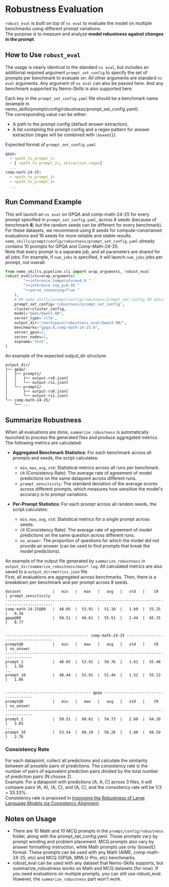 # Robustness Evaluation
`robust_eval` is built on top of `ns eval` to evaluate the model on multiple benchmarks using different prompt variations.</br>
 The purpose is to measure and analyze **model robustness against changes in the prompt**.


## How to Use `robust_eval`

The usage is nearly identical to the standard `ns eval`, but includes an additional required argument `prompt_set_config` to specify the set of prompts per benchmark to evaluate on. All other arguments are standard `ns eval` arguments. Any argument of `ns eval` can also be passed here. And any benchmark supported by Nemo-Skills is also supported here.

Each key in the `prompt_set_config.yaml` file should be a benchmark name (example in nemo_skills/prompt/config/robustness/prompt_set_config.yaml). </br>
The corresponding value can be either:</br>
- A path to the prompt config (default answer extraction).</br>
- A list containing the prompt config and a regex pattern for answer extraction (regex will be combined with `\boxed{}`).

Expected format of `prompt_set_config.yaml`
```yaml
gpqa:
  - <path_to_prompt_1>
  - [ <path_to_prompt_2>, extraction_regex]
  ...
comp-math-24-25:
  - <path_to_prompt_1>
  - <path_to_prompt_2>
  ...
```

## Run Command Example
This will launch an `ns eval` on GPQA and comp-math-24-25 for every prompt specified in `prompt_set_config.yaml`, across 8 seeds (because of benchmark:**8**, but the random seeds can be different for every benchmark). For these datasets, we recommend using 8 seeds for compute-constrained evaluations and 16 seeds for more reliable and stable results. </br>
`nemo_skills/prompt/config/robustness/prompt_set_config.yaml` already contains 10 prompts for GPQA and Comp-Math-24-25.</br>
Note that every prompt is a separate job, and all parameters are shared for all jobs. For example, if `num_jobs` is specified, it will launch `num_jobs` jobs per prompt, not overall.

```python
from nemo_skills.pipeline.cli import wrap_arguments, robust_eval
robust_eval(ctx=wrap_arguments(
        "++inference.temperature=0.6 "
        "++inference.top_p=0.95 "
        "++parse_reasoning=True "
    ),
    # OR nemo_skills/prompt/config/robutness/prompt_set_config OR absolute path to .yaml file
    prompt_set_config='robustness/prompt_set_config',
    cluster=cluster_config,
    model="Qwen/Qwen3-8B",
    server_type='vllm',
    output_dir="/workspace/robustness_eval/Qwen3-8B/",
    benchmarks="gpqa:8,comp-math-24-25:8",
    server_gpus=2,
    server_nodes=1,
    expname='test',
)
```

An example of the expected output_dir structure:
```
output_dir/
├── gpqa/
│   ├── prompt1/
│   │   ├── output-rs0.jsonl
│   │   └── output-rs1.jsonl
│   └── prompt2/
│       ├── output-rs0.jsonl
│       └── output-rs1.jsonl
└── comp-math-24-25/
    └── ...
```
## Summarize Robustness
When all evaluations are done, `summarize_robustness` is automatically launched to process the generated files and produce aggregated metrics.
The following metrics are calculated:

* **Aggregated Benchmark Statistics**: For each benchmark across all prompts and seeds, the script calculates:
    - `min`, `max`, `avg`, `std`: Statistical metrics across all runs per benchmark.
    - `CR` (Consistency Rate): The average rate of agreement of model predictions on the same datapoint across different runs.
    - `prompt_sensitivity`: The standard deviation of the average scores across different prompts, which measures how sensitive the model's accuracy is to prompt variations.

* **Per-Prompt Statistics**: For each prompt across all random seeds, the script calculates:
    - `min`, `max`, `avg`, `std`: Statistical metrics for a single prompt across seeds.
    - `CR` (Consistency Rate): The average rate of agreement of model predictions on the same question across different runs.
    - `no_answer`: The proportion of questions for which the model did not provide an answer (can be used to find prompts that break the model predictions).


An example of the output file generated by `summarize_robustness` in `output_dir/summarize_robustness/main*.log`. All calculated metrics are also saved to a `output_dir/metrics.json` file. </br>
First, all evaluations are aggregated across benchmarks. Then, there is a breakdown per benchmark and per prompt across 8 seeds. </br>

```
dataset              |   min   |   max   |   avg   |   std   |    CR   | prompt_sensitivity
-------------------------------------------------------------------------------------------
comp-math-24-25@80   |  48.05  |  53.91  |  51.10  |   1.60  |  55.25  |   0.34
gpqa@80              |  50.51  |  60.61  |  55.51  |   2.44  |  65.15  |   0.77


------------------------------------- comp-math-24-25 -------------------------------------
prompt@8             |   min   |   max   |   avg   |   std   |    CR   | no_answer
----------------------------------------------------------------------------------
prompt_1             |  48.05  |  53.91  |  50.76  |   1.61  |  55.48  |   1.56
...
prompt_10            |  48.44  |  53.91  |  51.44  |   1.52  |  55.13  |   1.66


-------------------------------------- gpqa --------------------------------------
prompt@8             |   min   |   max   |   avg   |   std   |    CR   | no_answer
----------------------------------------------------------------------------------
prompt_1             |  50.51  |  60.61  |  54.73  |   2.68  |  64.20  |   3.03
...
prompt_10            |  53.54  |  60.10  |  56.28  |   1.88  |  66.59  |   2.78
```

### Consistency Rate
For each datapoint, collect all predictions and calculate the similarity between all possible pairs of predictions.
The consistency rate is the number of pairs of equivalent prediction pairs divided by the total number of prediction pairs (N choose 2).</br>
Example: For a datapoint with predictions [A, A, C] across 3 files, it will compare pairs (A, A), (A, C), and (A, C), and the consistency rate will be 1/3 = 33.33%.</br>
Consistency rate is proposed in [Improving the Robustness of Large Language Models via Consistency Alignment](https://arxiv.org/abs/2403.14221).

## Notes on Usage
- There are 10 Math and 10 MCQ prompts in the `prompt/config/robustness` folder, along with the prompt_set_config.yaml. Those prompts vary by prompt wording and problem placement. MCQ prompts also vary by answer formatting instruction, while Math prompts use only \boxed{} format. These prompts can be used with any Math (AIME, comp-math-24-25, etc) and MCQ (GPQA, MMLU-Pro, etc) benchmarks.
- robust_eval can be used with any dataset that Nemo-Skills supports, but summarize_robustness works on Math and MCQ datasets (for now). If you need evaluations on multiple prompts, you can still use robust_eval. However, the `summarize_robustness` part won't work.
